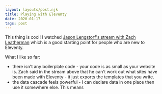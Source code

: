 ```yaml
---
layout: layouts/post.njk
title: Playing with Eleventy
date: 2020-01-17
tags: post
---
```


This thing is cool! I watched [Jason Lengstorf's stream with Zach Leatherman](https://www.youtube.com/watch?v=j8mJrhhdHWc) which is a good starting point for people who are new to Eleventy.

What I like so far:

- there isn't any boilerplate code - your code is as small as your website is. Zach said in the stream above that he can't work out what sites have been made with Eleventy - it just exports the templates that you write.
- the data cascade feels powerful - I can declare data in one place then use it somewhere else. This means

